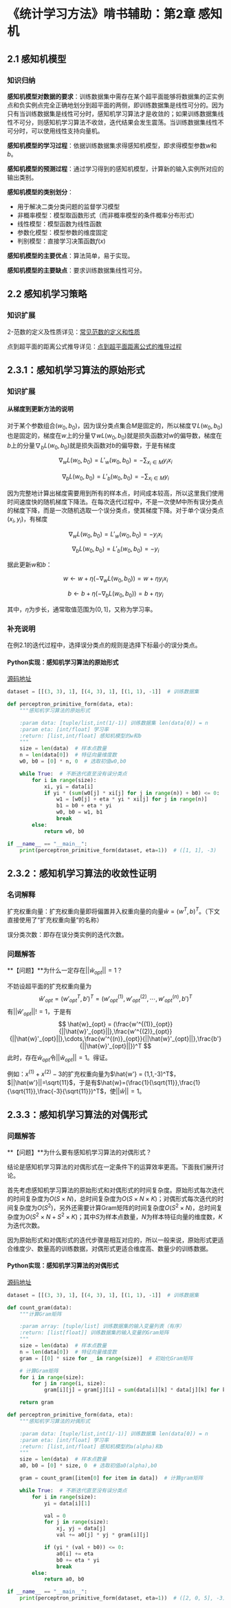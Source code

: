 # 《统计学习方法》啃书辅助：第2章 感知机

## 2.1 感知机模型

### 知识归纳

**感知机模型对数据的要求**：训练数据集中需存在某个超平面能够将数据集的正实例点和负实例点完全正确地划分到超平面的两侧，即训练数据集是线性可分的。因为只有当训练数据集是线性可分时，感知机学习算法才是收敛的；如果训练数据集线性不可分，则感知机学习算法不收敛，迭代结果会发生震荡。当训练数据集线性不可分时，可以使用线性支持向量机。

**感知机模型的学习过程**：依据训练数据集求得感知机模型，即求得模型参数$w$和$b$。

**感知机模型的预测过程**：通过学习得到的感知机模型，计算新的输入实例所对应的输出类别。

**感知机模型的类别划分**：

* 用于解决二类分类问题的监督学习模型
* 非概率模型：模型取函数形式（而非概率模型的条件概率分布形式）
* 线性模型：模型函数为线性函数
* 参数化模型：模型参数的维度固定
* 判别模型：直接学习决策函数$f(x)$

**感知机模型的主要优点**：算法简单，易于实现。

**感知机模型的主要缺点**：要求训练数据集线性可分。

## 2.2 感知机学习策略

### 知识扩展

2-范数的定义及性质详见：[常见范数的定义和性质](https://github.com/ChangxingJiang/Data-Mining-HandBook/blob/master/%E3%80%8A%E7%BB%9F%E8%AE%A1%E5%AD%A6%E4%B9%A0%E6%96%B9%E6%B3%95%E3%80%8B%E5%95%83%E4%B9%A6%E8%BE%85%E5%8A%A9/%E7%AC%AC2%E7%AB%A0%20%E6%84%9F%E7%9F%A5%E6%9C%BA/%E3%80%90%E9%85%8D%E5%A5%97%E7%9F%A5%E8%AF%86%E3%80%91%E5%B8%B8%E8%A7%81%E8%8C%83%E6%95%B0%E7%9A%84%E5%AE%9A%E4%B9%89%E5%92%8C%E6%80%A7%E8%B4%A8.md)

点到超平面的距离公式推导详见：[点到超平面距离公式的推导过程](https://github.com/ChangxingJiang/Data-Mining-HandBook/blob/master/%E3%80%8A%E7%BB%9F%E8%AE%A1%E5%AD%A6%E4%B9%A0%E6%96%B9%E6%B3%95%E3%80%8B%E5%95%83%E4%B9%A6%E8%BE%85%E5%8A%A9/%E7%AC%AC2%E7%AB%A0%20%E6%84%9F%E7%9F%A5%E6%9C%BA/%E3%80%90%E9%85%8D%E5%A5%97%E7%9F%A5%E8%AF%86%E3%80%91%E7%82%B9%E5%88%B0%E8%B6%85%E5%B9%B3%E9%9D%A2%E8%B7%9D%E7%A6%BB%E5%85%AC%E5%BC%8F%E7%9A%84%E6%8E%A8%E5%AF%BC%E8%BF%87%E7%A8%8B.md)

## 2.3.1：感知机学习算法的原始形式

### 知识扩展

#### 从梯度到更新方法的说明

对于某个参数组合$(w_0,b_0)$，因为误分类点集合$M$是固定的，所以梯度$\nabla L(w_0,b_0)$也是固定的，梯度在$w$上的分量$\nabla w L(w_0,b_0)$就是损失函数对$w$的偏导数，梯度在$b$上的分量$\nabla_b L(w_0,b_0)$就是损失函数对$b$的偏导数，于是有梯度

$$
\nabla_w L(w_0,b_0) = L'_w(w_0,b_0) = - \sum_{x_i \in M} y_i x_i
$$

$$
\nabla_b L(w_0,b_0) = L'_b(w_0,b_0) = - \sum_{x_i \in M} y_i
$$

因为完整地计算出梯度需要用到所有的样本点，时间成本较高，所以这里我们使用时间速度快的随机梯度下降法。在每次迭代过程中，不是一次使$M$中所有误分类点的梯度下降，而是一次随机选取一个误分类点，使其梯度下降。对于单个误分类点$(x_i,y_i)$，有梯度

$$
\nabla_w L(w_0,b_0) = L'_w(w_0,b_0) = - y_i x_i
$$

$$
\nabla_b L(w_0,b_0) = L'_b(w_0,b_0) = - y_i
$$

据此更新$w$和$b$：

$$
w \leftarrow w + \eta(-\nabla_w L(w_0,b_0))  = w + \eta y_i x_i
$$

$$
b \leftarrow b + \eta(-\nabla_b L(w_0,b_0)) = b + \eta y_i
$$

其中，$\eta$为步长，通常取值范围为$(0,1]$，又称为学习率。

### 补充说明

在例2.1的迭代过程中，选择误分类点的规则是选择下标最小的误分类点。

#### Python实现：感知机学习算法的原始形式

[源码地址](https://github.com/ChangxingJiang/Data-Mining-HandBook/blob/master/%E3%80%8A%E7%BB%9F%E8%AE%A1%E5%AD%A6%E4%B9%A0%E6%96%B9%E6%B3%95%E3%80%8B%E5%95%83%E4%B9%A6%E8%BE%85%E5%8A%A9/%E7%AC%AC2%E7%AB%A0%20%E6%84%9F%E7%9F%A5%E6%9C%BA/%E6%84%9F%E7%9F%A5%E6%9C%BA%E5%AD%A6%E4%B9%A0%E7%AE%97%E6%B3%95%E7%9A%84%E5%8E%9F%E5%A7%8B%E5%BD%A2%E5%BC%8F.py)

```python
dataset = [[(3, 3), 1], [(4, 3), 1], [(1, 1), -1]]  # 训练数据集

def perceptron_primitive_form(data, eta):
    """感知机学习算法的原始形式

    :param data: [tuple/list,int(1/-1)] 训练数据集 len(data[0]) = n
    :param eta: [int/float] 学习率
    :return: [list,int/float] 感知机模型的w和b
    """
    size = len(data)  # 样本点数量
    n = len(data[0])  # 特征向量维度数
    w0, b0 = [0] * n, 0  # 选取初值w0,b0

    while True:  # 不断迭代直至没有误分类点
        for i in range(size):
            xi, yi = data[i]
            if yi * (sum(w0[j] * xi[j] for j in range(n)) + b0) <= 0:
                w1 = [w0[j] + eta * yi * xi[j] for j in range(n)]
                b1 = b0 + eta * yi
                w0, b0 = w1, b1
                break
        else:
            return w0, b0

if __name__ == "__main__":
    print(perceptron_primitive_form(dataset, eta=1))  # ([1, 1], -3)
```

## 2.3.2：感知机学习算法的收敛性证明

### 名词解释

扩充权重向量：扩充权重向量即将偏置并入权重向量的向量$\hat{w} = (w^T,b)^T$。（下文直接使用了“扩充权重向量”的名称）

误分类次数：即存在误分类实例的迭代次数。

### 问题解答

**【问题】**为什么一定存在$||\hat{w}_{opt}||=1$？

不妨设超平面的扩充权重向量为
$$
\hat{w}'_{opt}=({w'}_{opt}^T,b')^T = (w'^{(1)}_{opt},w'^{(2)}_{opt},\cdots,w'^{(n)}_{opt},b')^T
$$
有$||\hat{w}'_{opt}||!=1$，于是有
$$
\hat{w}_{opt} =  (\frac{w'^{(1)}_{opt}}{||\hat{w}'_{opt}||},\frac{w'^{(2)}_{opt}}{||\hat{w}'_{opt}||},\cdots,\frac{w'^{(n)}_{opt}}{||\hat{w}'_{opt}||},\frac{b'}{||\hat{w}'_{opt}||})^T
$$
此时，存在$\hat{w}_{opt}$令$||\hat{w}_{opt}||=1$。得证。

例如：$x^{(1)}+x^{(2)}-3$的扩充权重向量为$\hat{w'} = (1,1,-3)^T$，$||\hat{w'}||=\sqrt{11}$，于是有$\hat{w}=(\frac{1}{\sqrt{11}},\frac{1}{\sqrt{11}},\frac{-3}{\sqrt{11}})^T$，使$||\hat{w}||=1$。

## 2.3.3：感知机学习算法的对偶形式

### 问题解答

**【问题】**为什么要有感知机学习算法的对偶形式？

结论是感知机学习算法的对偶形式在一定条件下的运算效率更高。下面我们展开讨论。

首先考虑感知机学习算法的原始形式和对偶形式的时间复杂度。原始形式每次迭代的时间复杂度为$O(S×N)$，总时间复杂度为$O(S×N×K)$；对偶形式每次迭代的时间复杂度为$O(S^2)$，另外还需要计算Gram矩阵的时间复杂度$O(S^2×N)$，总时间复杂度为$O(S^2×N+S^2×K)$；其中$S$为样本点数量，$N$为样本特征向量的维度数，$K$为迭代次数。

因为原始形式和对偶形式的迭代步骤是相互对应的，所以一般来说，原始形式更适合维度少、数量高的训练数据，对偶形式更适合维度高、数量少的训练数据。

#### Python实现：感知机学习算法的对偶形式

[源码地址](https://github.com/ChangxingJiang/Data-Mining-HandBook/blob/master/%E3%80%8A%E7%BB%9F%E8%AE%A1%E5%AD%A6%E4%B9%A0%E6%96%B9%E6%B3%95%E3%80%8B%E5%95%83%E4%B9%A6%E8%BE%85%E5%8A%A9/%E7%AC%AC2%E7%AB%A0%20%E6%84%9F%E7%9F%A5%E6%9C%BA/%E6%84%9F%E7%9F%A5%E6%9C%BA%E5%AD%A6%E4%B9%A0%E7%AE%97%E6%B3%95%E7%9A%84%E5%AF%B9%E5%81%B6%E5%BD%A2%E5%BC%8F.py)

```python
dataset = [[(3, 3), 1], [(4, 3), 1], [(1, 1), -1]]  # 训练数据集

def count_gram(data):
    """计算Gram矩阵

    :param array: [tuple/list] 训练数据集的输入变量列表（有序）
    :return: [list[float]] 训练数据集的输入变量的Gram矩阵
    """
    size = len(data)  # 样本点数量
    n = len(data[0])  # 特征向量维度数
    gram = [[0] * size for _ in range(size)]  # 初始化Gram矩阵

    # 计算Gram矩阵
    for i in range(size):
        for j in range(i, size):
            gram[i][j] = gram[j][i] = sum(data[i][k] * data[j][k] for k in range(n))

    return gram

def perceptron_primitive_form(data, eta):
    """感知机学习算法的对偶形式

    :param data: [tuple/list,int(1/-1)] 训练数据集 len(data[0]) = n
    :param eta: [int/float] 学习率
    :return: [list,int/float] 感知机模型的a(alpha)和b
    """
    size = len(data)  # 样本点数量
    a0, b0 = [0] * size, 0  # 选取初值a0(alpha),b0

    gram = count_gram([item[0] for item in data])  # 计算gram矩阵

    while True:  # 不断迭代直至没有误分类点
        for i in range(size):
            yi = data[i][1]

            val = 0
            for j in range(size):
                xj, yj = data[j]
                val += a0[j] * yj * gram[i][j]

            if (yi * (val + b0)) <= 0:
                a0[i] += eta
                b0 += eta * yi
                break
        else:
            return a0, b0

if __name__ == "__main__":
    print(perceptron_primitive_form(dataset, eta=1))  # ([2, 0, 5], -3)
```





